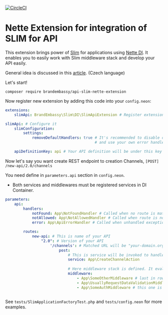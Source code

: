 [![CircleCI](https://circleci.com/gh/BrandEmbassy/api-slim-nette-extension.svg?style=svg)](https://circleci.com/gh/BrandEmbassy/api-slim-nette-extension)

# Nette Extension for integration of SLIM for API

This extension brings power of [Slim](https://www.slimframework.com/) for applications using [Nette DI](https://github.com/nette/di). It enables you to easily work with Slim middleware stack and develop your API easily.

General idea is discussed in this [article](https://petrhejna.org/blog/api-chain-of-responsibility-approach). (Czech language) 

Let's start!
```
composer require brandembassy/api-slim-nette-extension
```

Now register new extension by adding this code into your `config.neon`:
```yaml
extensions:
    slimApi: BrandEmbassy\Slim\DI\SlimApiExtension # Register extension

slimApi: # Configure it
    slimConfiguration:
        settings:
            removeDefaultHandlers: true # It's recommended to disable original error handling 
                                        # and use your own error handlers suited for needs of your app. 

    apiDefinitionKey: api # Your API definition will be under this key in "parameters" section. 
```

Now let's say you want create REST endpoint to creation Channels, `[POST] /new-api/2.0/channels`

You need define in `parameters.api` section in `config.neon`.

* Both services and middlewares must be registered services in DI Container.

```yaml
parameters:
    api:
        handlers:
            notFound: App\NotFoundHandler # Called when no route is matched by URL
            notAllowed: App\NotAllowedHandler # Called when route is not matched by method
            error: App\ApiErrorHandler # Called when unhandled exception bubbles out

        routes:
            new-api: # This is name of your API
                "2.0": # Version of your API
                    '/channels': # Matched URL will be "your-domain.org/new-api/2.0/channels"
                        post:
                            # This is service will be invoked to handle the request
                            service: App\CreateChannelAction
                            
                            # Here middleware stack is defined. It evaluate from bottom to top 
                            middleware:
                                - App\SomeOtherMiddleware # last in row
                                - App\UsuallyRequestDataValidationMiddleware # second in row
                                - App\SomeAuthMiddleware # this one is called first 
                                
```

See `tests/SlimApplicationFactoryTest.php` and `tests/config.neon` for more examples.
